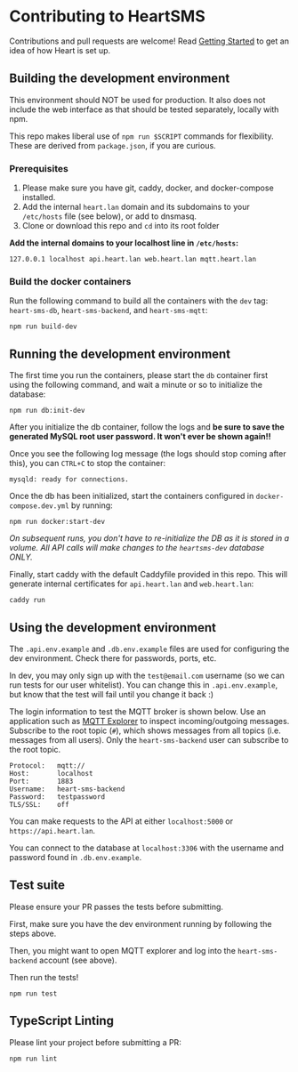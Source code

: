# Contributing to HeartSMS

Contributions and pull requests are welcome! Read [Getting Started](docs/getting-started.md) to get an idea of how Heart is set up.


## Building the development environment

This environment should NOT be used for production. It also does not include the web interface as that should be tested separately, locally with npm.

This repo makes liberal use of `npm run $SCRIPT` commands for flexibility. These are derived from `package.json`, if you are curious.


### Prerequisites

1. Please make sure you have git, caddy, docker, and docker-compose installed.
2. Add the internal `heart.lan` domain and its subdomains to your `/etc/hosts` file (see below), or add to dnsmasq.
3. Clone or download this repo and `cd` into its root folder

**Add the internal domains to your localhost line in `/etc/hosts`:**
```
127.0.0.1 localhost api.heart.lan web.heart.lan mqtt.heart.lan
```


### Build the docker containers

Run the following command to build all the containers with the `dev` tag: `heart-sms-db`, `heart-sms-backend`, and `heart-sms-mqtt`:
```
npm run build-dev
```


## Running the development environment

The first time you run the containers, please start the `db` container first using the following command, and wait a minute or so to initialize the database:
```
npm run db:init-dev
```

After you initialize the db container, follow the logs and **be sure to save the generated MySQL root user password. It won't ever be shown again!!**

Once you see the following log message (the logs should stop coming after this), you can `CTRL+C` to stop the container:
```
mysqld: ready for connections.
```

Once the db has been initialized, start the containers configured in `docker-compose.dev.yml` by running:
```
npm run docker:start-dev
```

*On subsequent runs, you don't have to re-initialize the DB as it is stored in a volume. All API calls will make changes to the `heartsms-dev` database ONLY.*

Finally, start caddy with the default Caddyfile provided in this repo. This will generate internal certificates for `api.heart.lan` and `web.heart.lan`:
```
caddy run
```


## Using the development environment

The `.api.env.example` and `.db.env.example` files are used for configuring the dev environment. Check there for passwords, ports, etc.

In dev, you may only sign up with the `test@email.com` username (so we can run tests for our user whitelist). You can change this in `.api.env.example`, but know that the test will fail until you change it back :)

The login information to test the MQTT broker is shown below. Use an application such as [MQTT Explorer](https://mqtt-explorer.com/) to inspect incoming/outgoing messages. Subscribe to the root topic (`#`), which shows messages from all topics (i.e. messages from all users). Only the `heart-sms-backend` user can subscribe to the root topic.

```
Protocol:   mqtt://
Host:       localhost
Port:       1883
Username:   heart-sms-backend
Password:   testpassword
TLS/SSL:    off
```

You can make requests to the API at either `localhost:5000` or `https://api.heart.lan`.

You can connect to the database at `localhost:3306` with the username and password found in `.db.env.example`.


## Test suite

Please ensure your PR passes the tests before submitting.

First, make sure you have the dev environment running by following the steps above.

Then, you might want to open MQTT explorer and log into the `heart-sms-backend` account (see above).

Then run the tests!
```
npm run test
```


## TypeScript Linting

Please lint your project before submitting a PR:

```
npm run lint
```

